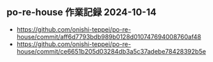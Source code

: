 ## po-re-house 作業記録 2024-10-14
- https://github.com/onishi-teppei/po-re-house/commit/aff6d7793bdb989b0128d010747694008760af48 <br>
- https://github.com/onishi-teppei/po-re-house/commit/ce6651b205d03284db3a5c37adebe78428392b5e <br>
